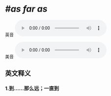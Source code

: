 # ***\#as far as*** 
英音
<audio src="./media/as far as1_AAC.aac" controls="controls"></audio>

美音
<audio src="./media/as far as2_AAC.aac" controls="controls"></audio>



  

英文释义
---
### 1.**到……那么远；一直到**  


